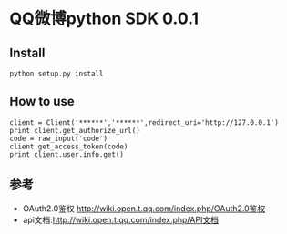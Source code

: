 # QQ微博python SDK 0.0.1

## Install
```
python setup.py install
```
## How to use
```
client = Client('******','******',redirect_uri='http://127.0.0.1')
print client.get_authorize_url()
code = raw_input('code')
client.get_access_token(code)
print client.user.info.get()
```

## 参考
* OAuth2.0鉴权 <http://wiki.open.t.qq.com/index.php/OAuth2.0鉴权>
* api文档:<http://wiki.open.t.qq.com/index.php/API文档>

